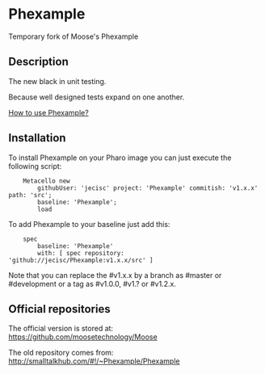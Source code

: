 # Phexample
Temporary fork of Moose's Phexample


## Description

The new black in unit testing.

Because well designed tests expand on one another.

[How to use Phexample?](https://smalltalkthoughts.blogspot.com/2009/11/phexample-because-examples-expand-on.html)

## Installation

To install Phexample on your Pharo image you can just execute the following script:

```Smalltalk
    Metacello new
    	githubUser: 'jecisc' project: 'Phexample' commitish: 'v1.x.x' path: 'src';
    	baseline: 'Phexample';
    	load
```

To add Phexample to your baseline just add this:

```Smalltalk
    spec
    	baseline: 'Phexample'
    	with: [ spec repository: 'github://jecisc/Phexample:v1.x.x/src' ]
```

Note that you can replace the #v1.x.x by a branch as #master or #development or a tag as #v1.0.0, #v1.? or #v1.2.x.

## Official repositories

The official version is stored at: https://github.com/moosetechnology/Moose 

The old repository comes from: http://smalltalkhub.com/#!/~Phexample/Phexample